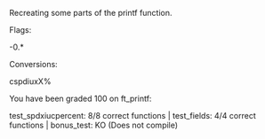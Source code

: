 Recreating some parts of the printf function.

Flags:

-0.*

Conversions:

cspdiuxX%

You have been graded 100 on ft_printf:

test_spdxiucpercent: 8/8 correct functions | test_fields: 4/4 correct functions | bonus_test: KO (Does not compile)

